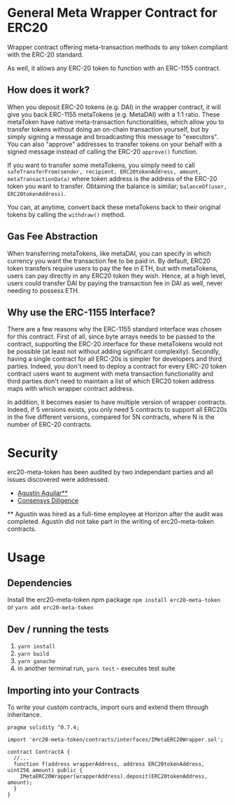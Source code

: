 # General Meta Wrapper Contract for ERC20

Wrapper contract offering meta-transaction methods to any token compliant with the ERC-20 standard.

As well, it allows any ERC-20 token to function with an ERC-1155 contract.

## How does it work?

When you deposit ERC-20 tokens (e.g. DAI) in the wrapper contract, it will give you back ERC-1155 metaTokens (e.g. MetaDAI) with a 1:1 ratio. These metaToken have native meta-transaction functionalities, which allow you to transfer tokens without doing an on-chain transaction yourself, but by simply signing a message and broadcasting this message to "executors". You can also "approve" addresses to transfer tokens on your behalf with a signed message instead of calling the ERC-20 `approve()` function. 

If you want to transfer some metaTokens, you simply need to call `safeTransferFrom(sender, recipient, ERC20tokenAddress, amount, metaTransactionData)` where token address is the address of the ERC-20 token you want to transfer. Obtaining the balance is similar; `balanceOf(user, ERC20tokenAddress)`.

You can, at anytime, convert back these metaTokens back to their original tokens by calling the `withdraw()` method. 

## Gas Fee Abstraction

When transferring metaTokens, like metaDAI, you can specify in which currency you want the transaction fee to be paid in. By default, ERC20 token transfers require users to pay the fee in ETH, but with metaTokens, users can pay directly in any ERC20 token they wish. Hence, at a high level, users could transfer DAI by paying the transaction fee in DAI as well, never needing to possess ETH. 

## Why use the ERC-1155 Interface?

There are a few reasons why the ERC-1155 standard interface was chosen for this contract. First of all, since byte arrays needs to be passed to the contract, supporting the ERC-20 interface for these metaTokens would not be possible (at least not without adding significant complexity).  Secondly, having a single contract for all ERC-20s is simpler for developers and third parties. Indeed, you don't need to deploy a contract for every ERC-20 token contract users want to augment with meta transaction functionality and third parties don't need to maintain a list of which ERC20 token address maps with which wrapper contract address. 

In addition, it becomes easier to have multiple version of wrapper contracts. Indeed, if 5 versions exists, you only need 5 contracts to support all ERC20s in the five different versions, compared for 5N contracts, where N is the number of ERC-20 contracts. 

# Security
erc20-meta-token has been audited by two independant parties and all issues discovered were addressed. 
- [Agustín Aguilar**](https://github.com/arcadeum/erc20-meta-token/blob/master/audits/Security_Audit_Horizon_Games_23-12-19_2.pdf)
- [Consensys Diligence](https://github.com/arcadeum/erc20-meta-token/blob/master/audits/horizon-games-audit-2020-02.pdf) 

** Agustín was hired as a full-time employee at Horizon after the audit was completed. Agustín did not take part in the writing of erc20-meta-token contracts.

# Usage

## Dependencies

Install the erc20-meta-token npm package `npm install erc20-meta-token` or `yarn add erc20-meta-token` 

## Dev / running the tests
1. `yarn install`
2. `yarn build`
3. `yarn ganache`
4. in another terminal run, `yarn test` - executes test suite

## Importing into your Contracts
To write your custom contracts, import ours and extend them through inheritance.

```solidity
pragma solidity ^0.7.4;

import 'erc20-meta-token/contracts/interfaces/IMetaERC20Wrapper.sol';

contract ContractA {
  //...
  function f(address wrapperAddress, address ERC20tokenAddress, uint256 amount) public {
    IMetaERC20Wrapper(wrapperAddress).deposit(ERC20tokenAddress, amount);
  }
}
```